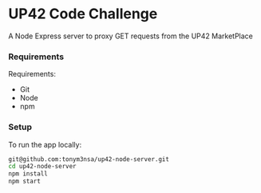 # UP42 Code Challenge

A Node Express server to proxy GET requests from the UP42 MarketPlace

### Requirements

Requirements:

- Git
- Node
- npm

### Setup

To run the app locally:

```bash
git@github.com:tonym3nsa/up42-node-server.git
cd up42-node-server
npm install
npm start
```

